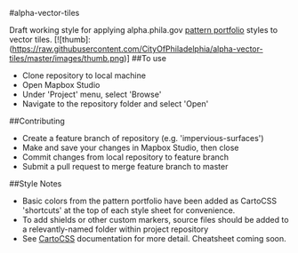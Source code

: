 #alpha-vector-tiles

Draft working style for applying alpha.phila.gov [pattern portfolio](http://cityofphiladelphia.github.io/patterns/) styles to vector tiles.
[![thumb]:(https://raw.githubusercontent.com/CityOfPhiladelphia/alpha-vector-tiles/master/images/thumb.png)]
##To use
 - Clone repository to local machine
 - Open Mapbox Studio
 - Under 'Project' menu, select 'Browse'
 - Navigate to the repository folder and select 'Open'
 
##Contributing
 - Create a feature branch of repository (e.g. 'impervious-surfaces')
 - Make and save your changes in Mapbox Studio, then close
 - Commit changes from local repository to feature branch
 - Submit a pull request to merge feature branch to master
 
##Style Notes
 - Basic colors from the pattern portfolio have been added as CartoCSS 'shortcuts' at the top of each style sheet for convenience. 
 - To add shields or other custom markers, source files should be added to a relevantly-named folder within project repository
 - See [CartoCSS](https://github.com/mapbox/carto/blob/master/docs/latest.md) documentation for more detail. Cheatsheet coming soon.
 
